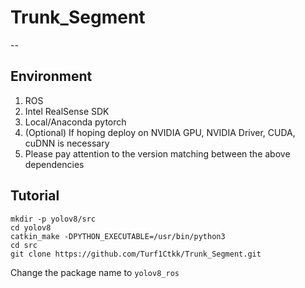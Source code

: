 # Trunk_Segment
--
## Environment
1. ROS
2. Intel RealSense SDK
3. Local/Anaconda pytorch
4. (Optional) If hoping deploy on NVIDIA GPU, NVIDIA Driver, CUDA, cuDNN is necessary
5. Please pay attention to the version matching between the above dependencies

## Tutorial
```
mkdir -p yolov8/src
cd yolov8
catkin_make -DPYTHON_EXECUTABLE=/usr/bin/python3
cd src
git clone https://github.com/Turf1Ctkk/Trunk_Segment.git
```
Change the package name to `yolov8_ros`
```

```

